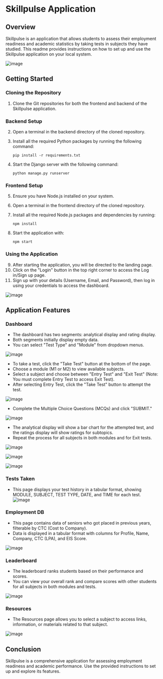 # Skillpulse Application

## Overview
Skillpulse is an application that allows students to assess their employment readiness and academic statistics by taking tests in subjects they have studied. This readme provides instructions on how to set up and use the Skillpulse application on your local system.


![image](https://github.com/DeexithParand2k2/Skillpulse.app/assets/82024077/5ba6b435-7fcf-4617-ac8e-0cdc3d78a3e8)



## Getting Started

### Cloning the Repository
1. Clone the Git repositories for both the frontend and backend of the Skillpulse application.

### Backend Setup
2. Open a terminal in the backend directory of the cloned repository.
3. Install all the required Python packages by running the following command:
   ```shell
   pip install -r requirements.txt
   ```

4. Start the Django server with the following command:
   ```shell
   python manage.py runserver
   ```

### Frontend Setup
5. Ensure you have Node.js installed on your system.
6. Open a terminal in the frontend directory of the cloned repository.
7. Install all the required Node.js packages and dependencies by running:
   ```shell
   npm install
   ```

8. Start the application with:
   ```shell
   npm start
   ```

### Using the Application
9. After starting the application, you will be directed to the landing page.
10. Click on the "Login" button in the top right corner to access the Log in/Sign up page.
11. Sign up with your details (Username, Email, and Password), then log in using your credentials to access the dashboard.

    
![image](https://github.com/DeexithParand2k2/Skillpulse.app/assets/82024077/ead3cf6d-e53a-44d4-88b7-457b505ac18c)



## Application Features

### Dashboard
- The dashboard has two segments: analytical display and rating display.
- Both segments initially display empty data.
- You can select "Test Type" and "Module" from dropdown menus.

  
![image](https://github.com/DeexithParand2k2/Skillpulse.app/assets/82024077/7672888b-bbc6-4336-a5bd-a4bebec236df)


- To take a test, click the "Take Test" button at the bottom of the page.
- Choose a module (M1 or M2) to view available subjects.
- Select a subject and choose between "Entry Test" and "Exit Test" (Note: You must complete Entry Test to access Exit Test).
- After selecting Entry Test, click the "Take Test" button to attempt the test.

  
![image](https://github.com/DeexithParand2k2/Skillpulse.app/assets/82024077/4da362c7-8559-4817-afd7-b7cc23e64352)


- Complete the Multiple Choice Questions (MCQs) and click "SUBMIT."

  
![image](https://github.com/DeexithParand2k2/Skillpulse.app/assets/82024077/e7eae48a-83d3-438b-a6a8-8df9ed3aa6aa)


- The analytical display will show a bar chart for the attempted test, and the ratings display will show ratings for subtopics.
- Repeat the process for all subjects in both modules and for Exit tests.

  
![image](https://github.com/DeexithParand2k2/Skillpulse.app/assets/82024077/e7ad21e5-dab2-4032-ab8c-907a4a43d473)

![image](https://github.com/DeexithParand2k2/Skillpulse.app/assets/82024077/d9c46d13-910f-4630-9b6e-2c51a33ab9f5)

![image](https://github.com/DeexithParand2k2/Skillpulse.app/assets/82024077/b2e9012e-4619-4560-97cf-84b6a4f8afd8)

### Tests Taken
- This page displays your test history in a tabular format, showing MODULE, SUBJECT, TEST TYPE, DATE, and TIME for each test.
![image](https://github.com/DeexithParand2k2/Skillpulse.app/assets/82024077/22585b33-5d05-4ad1-aff9-81d97369e42b)

### Employment DB
- This page contains data of seniors who got placed in previous years, filterable by CTC (Cost to Company).
- Data is displayed in a tabular format with columns for Profile, Name, Company, CTC (LPA), and EIS Score.

  
![image](https://github.com/DeexithParand2k2/Skillpulse.app/assets/82024077/d80a68fa-a6f5-4e76-ba0f-c0f6c2474767)


### Leaderboard
- The leaderboard ranks students based on their performance and scores.
- You can view your overall rank and compare scores with other students for all subjects in both modules and tests.

  
![image](https://github.com/DeexithParand2k2/Skillpulse.app/assets/82024077/d4c52876-46b6-4971-ac09-502aebebdbd2)


### Resources
- The Resources page allows you to select a subject to access links, information, or materials related to that subject.

![image](https://github.com/DeexithParand2k2/Skillpulse.app/assets/82024077/2ef25fba-04cc-4429-b9f7-788a8b600d29)

## Conclusion
Skillpulse is a comprehensive application for assessing employment readiness and academic performance. Use the provided instructions to set up and explore its features.










